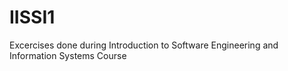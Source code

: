 # IISSI1
Excercises done during Introduction to Software Engineering and Information Systems Course


